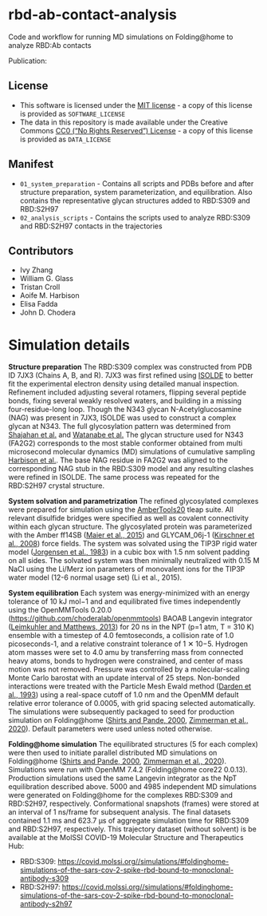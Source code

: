 # rbd-ab-contact-analysis
Code and workflow for running MD simulations on Folding@home to analyze RBD:Ab contacts

Publication: 

## License
* This software is licensed under the [MIT license](https://opensource.org/licenses/MIT) - a copy of this license is provided as `SOFTWARE_LICENSE`
* The data in this repository is made available under the Creative Commons [CC0 (“No Rights Reserved”) License](https://creativecommons.org/share-your-work/public-domain/cc0/) - a copy of this license is provided as `DATA_LICENSE`

## Manifest

* `01_system_preparation` - Contains all scripts and PDBs before and after structure preparation, system parameterization, and equilibration. Also contains the representative glycan structures added to RBD:S309 and RBD:S2H97
* `02_analysis_scripts` - Contains the scripts used to analyze RBD:S309 and RBD:S2H97 contacts in the trajectories

## Contributors

* Ivy Zhang
* William G. Glass
* Tristan Croll
* Aoife M. Harbison
* Elisa Fadda
* John D. Chodera

# Simulation details

**Structure preparation**
The RBD:S309 complex was constructed from PDB ID 7JX3 (Chains A, B, and R). 7JX3 was first refined using [ISOLDE](https://isolde.cimr.cam.ac.uk/) to better fit the experimental electron density using detailed manual inspection. Refinement included adjusting several rotamers, flipping several peptide bonds, fixing several weakly resolved waters, and building in a missing four-residue-long loop. Though the N343 glycan N-Acetylglucosamine (NAG) was present in 7JX3, ISOLDE was used to construct a complex glycan at N343. The full glycosylation pattern was determined from [Shajahan et al.](http://doi.org/10.1093/glycob/cwaa101) and [Watanabe et al.](http://doi.org/10.1126/science.abb9983) The glycan structure used for N343 (FA2G2) corresponds to the most stable conformer obtained from multi microsecond molecular dynamics (MD) simulations of cumulative sampling [Harbison et al.](http://doi.org/10.1093/glycob/cwy097). The base NAG residue in FA2G2 was aligned to the corresponding NAG stub in the RBD:S309 model and any resulting clashes were refined in ISOLDE. The same process was repeated for the RBD:S2H97 crystal structure.

**System solvation and parametrization**
The refined glycosylated complexes were prepared for simulation using the [AmberTools20](https://ambermd.org/AmberTools.php) tleap suite. All relevant disulfide bridges were specified as well as covalent connectivity within each glycan structure. The glycosylated protein was parameterized with the Amber ff14SB ([Maier et al., 2015](https://doi.org/10.1021/acs.jctc.5b00255)) and GLYCAM_06j-1 ([Kirschner et al., 2008](https://doi.org/10.1002/jcc.20820)) force fields. The system was solvated using the TIP3P rigid water model ([Jorgensen et al., 1983](https://doi.org/10.1063/1.445869)) in a cubic box with 1.5 nm solvent padding on all sides. The solvated system was then minimally neutralized with 0.15 M NaCl using the Li/Merz ion parameters of monovalent ions for the TIP3P water model (12-6 normal usage set) (Li et al., 2015).

**System equilibration**
Each system was energy-minimized with an energy tolerance of 10 kJ mol−1 and and equilibrated five times independently using the OpenMMTools 0.20.0 (https://github.com/choderalab/openmmtools) BAOAB Langevin integrator ([Leimkuhler and Matthews, 2013](https://doi.org/10.1063/1.4802990)) for 20 ns in the NPT (p=1 atm, T = 310 K) ensemble with a timestep of 4.0 femtoseconds, a collision rate of 1.0 picoseconds-1, and a relative constraint tolerance of 1 ✕ 10−5. Hydrogen atom masses were set to 4.0 amu by transferring mass from connected heavy atoms, bonds to hydrogen were constrained, and center of mass motion was not removed. Pressure was controlled by a molecular-scaling Monte Carlo barostat with an update interval of 25 steps. Non-bonded interactions were treated with the Particle Mesh Ewald method ([Darden et al., 1993](https://doi.org/10.1063/1.464397)) using a real-space cutoff of 1.0 nm and the OpenMM default relative error tolerance of 0.0005, with grid spacing selected automatically. The simulations were subsequently packaged to seed for production simulation on Folding@home ([Shirts and Pande, 2000](https://science.sciencemag.org/content/290/5498/1903.full), [Zimmerman et al., 2020](https://doi.org/10.1101/2020.06.27.175430)). Default parameters were used unless noted otherwise.

**Folding@home simulation**
The equilibrated structures (5 for each complex) were then used to initiate parallel distributed MD simulations on Folding@home ([Shirts and Pande, 2000](https://science.sciencemag.org/content/290/5498/1903.full), [Zimmerman et al., 2020](https://doi.org/10.1101/2020.06.27.175430)). Simulations were run with OpenMM 7.4.2 (Folding@home core22 0.0.13). Production simulations used the same Langevin integrator as the NpT equilibration described above. 5000 and 4985 independent MD simulations were generated on Folding@home for the complexes RBD:S309 and RBD:S2H97, respectively. Conformational snapshots (frames) were stored at an interval of 1 ns/frame for subsequent analysis. The final datasets contained 1.1 ms and 623.7 µs of aggregate simulation time for RBD:S309 and RBD:S2H97, respectively. This trajectory dataset (without solvent) is be available at the MolSSI COVID-19 Molecular Structure and Therapeutics Hub:
- RBD:S309: https://covid.molssi.org//simulations/#foldinghome-simulations-of-the-sars-cov-2-spike-rbd-bound-to-monoclonal-antibody-s309
- RBD:S2H97: https://covid.molssi.org//simulations/#foldinghome-simulations-of-the-sars-cov-2-spike-rbd-bound-to-monoclonal-antibody-s2h97 
